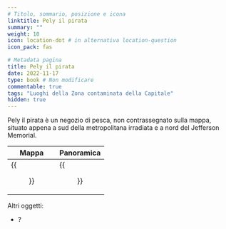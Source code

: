 ```yaml
---
# Titolo, sommario, posizione e icona
linktitle: Pely il pirata
summary: ""
weight: 10
icon: location-dot # in alternativa location-question
icon_pack: fas

# Metadata pagina
title: Pely il pirata
date: 2022-11-17
type: book # Non modificare
commentable: true
tags: "Luoghi della Zona contaminata della Capitale"
hidden: true
---
```




Pely il pirata è un negozio di pesca, non contrassegnato sulla mappa, situato appena a sud della metropolitana irradiata e a nord del Jefferson Memorial.

| Mappa                                   | Panoramica                          |
| --------------------------------------- | ----------------------------------- |
| {{<figure src="Pirate_Pely_loc.webp">}} | {{<figure src="Pirate_Pely.webp">}} |



Altri oggetti:
- ?
